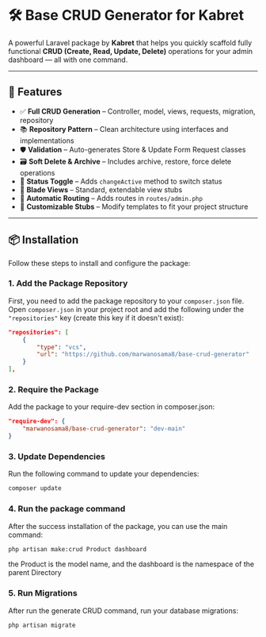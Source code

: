 # 🛠️ Base CRUD Generator for Kabret

A powerful Laravel package by **Kabret** that helps you quickly scaffold fully functional **CRUD (Create, Read, Update, Delete)** operations for your admin dashboard — all with one command.

---

## 🚀 Features

- ✅ **Full CRUD Generation** – Controller, model, views, requests, migration, repository
- 📚 **Repository Pattern** – Clean architecture using interfaces and implementations
- 🛡 **Validation** – Auto-generates Store & Update Form Request classes
- 🗃 **Soft Delete & Archive** – Includes archive, restore, force delete operations
- 🔁 **Status Toggle** – Adds `changeActive` method to switch status
- 🎨 **Blade Views** – Standard, extendable view stubs
- 🧭 **Automatic Routing** – Adds routes in `routes/admin.php`
- 🧩 **Customizable Stubs** – Modify templates to fit your project structure

---

## 📦 Installation

Follow these steps to install and configure the package:

### 1. Add the Package Repository

First, you need to add the package repository to your `composer.json` file. Open `composer.json` in your project root and add the following under the `"repositories"` key (create this key if it doesn't exist):

```json
"repositories": [
    {
        "type": "vcs",
        "url": "https://github.com/marwanosama8/base-crud-generator"
    }
],
```

### 2. Require the Package

Add the package to your require-dev section in composer.json:

```json
"require-dev": {
    "marwanosama8/base-crud-generator": "dev-main"
}
```

### 3. Update Dependencies

Run the following command to update your dependencies:

```bash
composer update
```

### 4. Run the package command

After the success installation of the package, you can use the main command:
```bash
php artisan make:crud Product dashboard
```
the Product is the model name, and the dashboard is the namespace of the parent Directory

### 5. Run Migrations

After run the generate CRUD command, run your database migrations:

```bash
php artisan migrate
```
